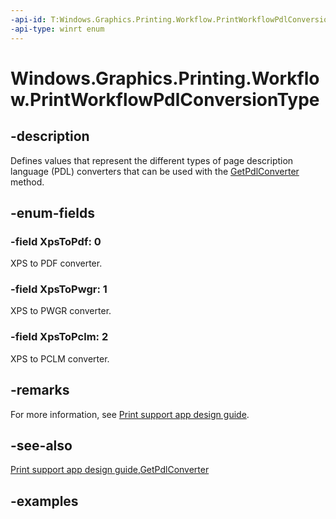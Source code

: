 ```yaml
---
-api-id: T:Windows.Graphics.Printing.Workflow.PrintWorkflowPdlConversionType
-api-type: winrt enum
---
```


# Windows.Graphics.Printing.Workflow.PrintWorkflowPdlConversionType

<!--
public enum PrintWorkflowPdlConversionType
-->


## -description

Defines values that represent the different types of page description language (PDL) converters that can be used with the [GetPdlConverter](printworkflowpdlmodificationrequestedeventargs_getpdlconverter_762504533.md) method.

## -enum-fields

### -field XpsToPdf: 0

XPS to PDF converter.

### -field XpsToPwgr: 1

XPS to PWGR converter.

### -field XpsToPclm: 2

XPS to PCLM converter.

## -remarks

For more information, see [Print support app design guide](/windows-hardware/drivers/devapps/print-support-app-design-guide).

## -see-also

[Print support app design guide](/windows-hardware/drivers/devapps/print-support-app-design-guide),[GetPdlConverter](printworkflowpdlmodificationrequestedeventargs_getpdlconverter_762504533.md)

## -examples


